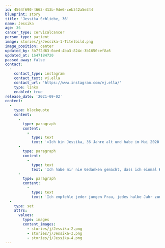```yaml
---
id: 4564f690-4663-413b-9de6-ceb342a5e344
blueprint: story
title: 'Jessika Schliebe, 36'
name: Jessika
age: 36
cancer_type: cervicalcancer
person_type: patient
image: stories/j/Jessika-1-Titelbild.png
image_position: center
updated_by: 3b7f2d63-0aed-4ba3-824c-3b1650cef8a6
updated_at: 1647184720
passed_away: false
contact:
  -
    contact_type: instagram
    contact_text: vj.ella
    contact_url: 'https://www.instagram.com/vj.ella/'
    type: links
    enabled: true
release_date: '2021-09-02'
content:
  -
    type: blockquote
    content:
      -
        type: paragraph
        content:
          -
            type: text
            text: '»Ich bin Jessika, 36 Jahre alt und habe im Mai 2020 die Diagnose Gebärmutterhalskrebs bekommen. Seitdem hatte ich eine stressige Krankenhauszeit mit vielen Auf und Abs! Leider lebe ich heute mit starken Ängsten, Panikattacken und der Krebs steht immer hinter mir! Ich bin Mutter einer 7-jährigen Tochter und habe einen wundervollen Partner. Mit den zweien versuche ich jetzt irgendwie mein Leben neu zu strukturieren, denn mein altes Leben werde ich nie wieder zurückbekommen …'
      -
        type: paragraph
        content:
          -
            type: text
            text: 'Ich habe mir nie Gedanken gemacht, dass ich einmal Krebs bekommen würde. Das war bei mir nie ein Thema. Ich habe 2014 meine Tochter bekommen und mich als Mutter total vergessen. Ich bin nicht mehr zum Arzt gegangen, hatte den Fokus nur noch auf mein Kind gelegt. Dann kam die Diagnose: Gebärmutterhalskrebs. Wäre ich bloß zu den Vorsorgen gegangen! Im Nachhinein habe ich dafür 3-fach gebüßt.'
      -
        type: paragraph
        content:
          -
            type: text
            text: 'Ich empfehle jeder jungen Frau, jedes halbe Jahr zum Frauenarzt zu gehen und sich kontrollieren zu lassen. Lieber regelmäßig die Vorsorge machen lassen, als Gefahr zu laufen, die Therapie durchstehen zu müssen.«'
  -
    type: set
    attrs:
      values:
        type: images
        content_images:
          - stories/j/Jessika-2.png
          - stories/j/Jessika-3.png
          - stories/j/Jessika-4.png
---
```

